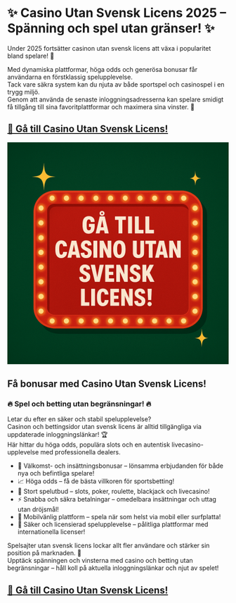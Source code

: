 # ✨ Casino Utan Svensk Licens 2025 – Spänning och spel utan gränser! ✨

<p> Under 2025 fortsätter casinon utan svensk licens att växa i popularitet bland spelare! 🎰 </p>
  <p>Med dynamiska plattformar, höga odds och generösa bonusar får användarna en förstklassig spelupplevelse. <br>
  Tack vare säkra system kan du njuta av både sportspel och casinospel i en trygg miljö. <br>
  Genom att använda de senaste inloggningsadresserna kan spelare smidigt få tillgång till sina favoritplattformar och maximera sina vinster. 💸</p>

## [🔗 Gå till Casino Utan Svensk Licens!](https://jpjago.com/click.php?key=boh9jdtfo84wpl0imd6v)

[![Gå till Casino Utan Svensk Licens](https://raw.githubusercontent.com/utanlicens/casino-utan-svensk-licens/refs/heads/main/utan-svensk-licens.png)](https://jpjago.com/click.php?key=boh9jdtfo84wpl0imd6v) 

## Få bonusar med Casino Utan Svensk Licens!
### 🔥 Spel och betting utan begränsningar! 🔥

<p>Letar du efter en säker och stabil spelupplevelse? <br>
  Casinon och bettingsidor utan svensk licens är alltid tillgängliga via uppdaterade inloggningslänkar! 🏆 <br>
  Här hittar du höga odds, populära slots och en autentisk livecasino-upplevelse med professionella dealers.</p>

- 🎁 Välkomst- och insättningsbonusar – lönsamma erbjudanden för både nya och befintliga spelare!
- 📈 Höga odds – få de bästa villkoren för sportsbetting!
- 🎲 Stort spelutbud – slots, poker, roulette, blackjack och livecasino!
- ⚡️ Snabba och säkra betalningar – omedelbara insättningar och uttag utan dröjsmål!
- 📱 Mobilvänlig plattform – spela när som helst via mobil eller surfplatta!
- 🔐 Säker och licensierad spelupplevelse – pålitliga plattformar med internationella licenser!

<p>Spelsajter utan svensk licens lockar allt fler användare och stärker sin position på marknaden. 🌟 <br>
  Upptäck spänningen och vinsterna med casino och betting utan begränsningar – håll koll på aktuella inloggningslänkar och njut av spelet!</p>

## [🔗 Gå till Casino Utan Svensk Licens!](https://jpjago.com/click.php?key=boh9jdtfo84wpl0imd6v)
